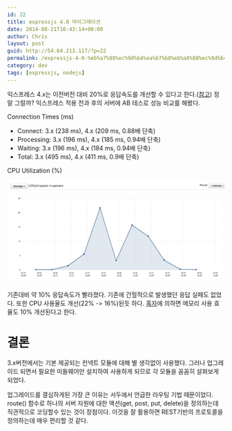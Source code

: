 ```yaml
---
id: 22
title: expressjs 4.0 마이그레이션
date: 2014-08-21T16:43:14+00:00
author: Chris
layout: post
guid: http://54.64.213.117/?p=22
permalink: /expressjs-4-0-%eb%a7%88%ec%9d%b4%ea%b7%b8%eb%a0%88%ec%9d%b4%ec%85%98/
category: dev
tags: [expressjs, nodejs]
---
```

익스프레스 4.x는 이전버전 대비 20%로 응답속도를 개선할 수 있다고 한다.(<a href="https://medium.com/javascript-and-the-server/express-4-aa6992b52bcd">참고</a>) 정말 그럴까? 익스프레스 적용 전과 후의 서버에 AB 테스로 성능 비교를 해봤다.

Connection Times (ms)

<ul>
    <li>Connect: 3.x (238 ms), 4.x (209 ms, 0.88배 단축)</li>
    <li>Processing: 3.x (196 ms), 4.x (185 ms, 0.94배 단축)</li>
    <li>Waiting: 3.x (196 ms), 4.x (184 ms, 0.94배 단축)</li>
    <li>Total: 3.x (495 ms), 4.x (411 ms, 0.9배 단축)</li>
</ul>

CPU Utilization (%)

![cpu utilization](/assets/imgs/2014/cpu-utilization.png)

기존대비 약 10% 응답속도가 빨라졌다. 기존에 간헐적으로 발생했던 응답 실패도 없었다. 또한 CPU 사용율도 개선(22% -&gt; 16%)된듯 하다. <a href="https://medium.com/javascript-and-the-server/express-4-aa6992b52bcd">혹자</a>에 의하면 메모리 사용 효율도 10% 개선된다고 한다.

<h1>결론</h1>

3.x버전에서는 기본 제공되는 컨넥트 모듈에 대해 별 생각없이 사용했다. 그러나 업그레이드 되면서 필요한 미들웨어만 설치하여 사용하게 되므로 각 모듈을 꼼꼼히 살펴보게 되었다.

업그레이드를 결심하게된 가장 큰 이유는 서두에서 언급한 라우팅 기법 때문이었다. route() 함수로 하나의 서버 자원에 대한 액션(get, post, put, delete)을 정의하는데 직관적으로 코딩할수 있는 것이 장점이다. 이것을 잘 활용하면 REST기반의 프로토콜을 정의하는데 매우 편리할 것 같다.